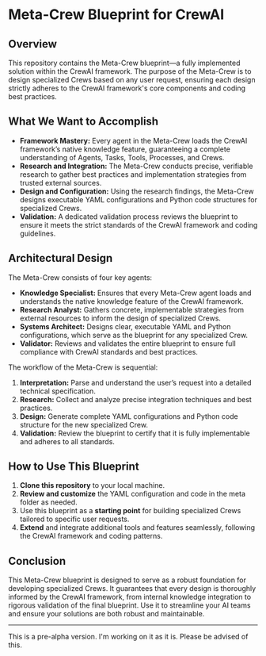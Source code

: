 # Meta-Crew Blueprint for CrewAI

## Overview

This repository contains the Meta-Crew blueprint—a fully implemented solution within the CrewAI framework. The purpose of the Meta-Crew is to design specialized Crews based on any user request, ensuring each design strictly adheres to the CrewAI framework's core components and coding best practices.

## What We Want to Accomplish

- **Framework Mastery:** Every agent in the Meta-Crew loads the CrewAI framework’s native knowledge feature, guaranteeing a complete understanding of Agents, Tasks, Tools, Processes, and Crews.
- **Research and Integration:** The Meta-Crew conducts precise, verifiable research to gather best practices and implementation strategies from trusted external sources.
- **Design and Configuration:** Using the research findings, the Meta-Crew designs executable YAML configurations and Python code structures for specialized Crews.
- **Validation:** A dedicated validation process reviews the blueprint to ensure it meets the strict standards of the CrewAI framework and coding guidelines.

## Architectural Design

The Meta-Crew consists of four key agents:

- **Knowledge Specialist:** Ensures that every Meta-Crew agent loads and understands the native knowledge feature of the CrewAI framework.
- **Research Analyst:** Gathers concrete, implementable strategies from external resources to inform the design of specialized Crews.
- **Systems Architect:** Designs clear, executable YAML and Python configurations, which serve as the blueprint for any specialized Crew.
- **Validator:** Reviews and validates the entire blueprint to ensure full compliance with CrewAI standards and best practices.

The workflow of the Meta-Crew is sequential:
1. **Interpretation:** Parse and understand the user’s request into a detailed technical specification.
2. **Research:** Collect and analyze precise integration techniques and best practices.
3. **Design:** Generate complete YAML configurations and Python code structure for the new specialized Crew.
4. **Validation:** Review the blueprint to certify that it is fully implementable and adheres to all standards.

## How to Use This Blueprint

1. **Clone this repository** to your local machine.
2. **Review and customize** the YAML configuration and code in the meta folder as needed.
3. Use this blueprint as a **starting point** for building specialized Crews tailored to specific user requests.
4. **Extend** and integrate additional tools and features seamlessly, following the CrewAI framework and coding patterns.

## Conclusion

This Meta-Crew blueprint is designed to serve as a robust foundation for developing specialized Crews. It guarantees that every design is thoroughly informed by the CrewAI framework, from internal knowledge integration to rigorous validation of the final blueprint. Use it to streamline your AI teams and ensure your solutions are both robust and maintainable.

---
This is a pre-alpha version. I'm working on it as it is. Please be advised of this. 
